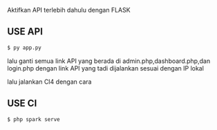 Aktifkan API terlebih dahulu dengan FLASK


## USE API

```bash
$ py app.py
```

lalu ganti semua link API yang berada di admin.php,dashboard.php,dan login.php dengan link API yang tadi dijalankan sesuai dengan IP lokal

lalu jalankan CI4 dengan cara 

## USE CI

```bash
$ php spark serve
```
